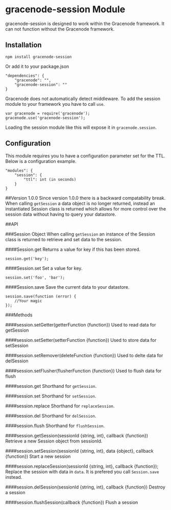 # gracenode-session Module

gracenode-session is designed to work within the Gracenode framework. It can not function without the Gracenode framework.

## Installation

```
npm install gracenode-session
```

Or add it to your package.json

```
"dependencies": {
	"gracenode": "",
	"gracenode-session": ""
}
```

Gracenode does not automatically detect middleware. To add the session module to your framework you have to call `use`.

```
var gracenode = require('gracenode');
gracenode.use('gracenode-session');
```

Loading the session module like this will expose it in `gracenode.session`.

## Configuration
This module requires you to have a configuration parameter set for the TTL. Below is a configuration example.
```
"modules": {
	"session": {
		"ttl": int (in seconds)
	}
}
```

##Version 1.0.0
Since version 1.0.0 there is a backward compatability break. When calling `getSession` a data object is no longer returned, instead an instantiated Session class is returned which allows for more control over the session data without having to query your datastore.

##API

###Session Object
When calling `getSession` an instance of the Session class is returned to retrieve and set data to the session.

####Session.get
Returns a value for key if this has been stored.
```
session.get('key');
```

####Session.set
Set a value for key.
```
session.set('foo', 'bar');
```

####Session.save
Save the current data to your datastore.
```
session.save(function (error) {
	//Your magic
});
```

###Methods

####session.setGetter(getterFunction {function})
Used to read data for getSession

####session.setSetter(setterFunction {function})
Used to store data for setSession

####session.setRemover(deleteFunction {function})
Used to delte data for delSession

####session.setFlusher(flusherFunction {function})
Used to flush data for flush

####session.get
Shorthand for `getSession`.

####session.set
Shorthand for `setSession`.

####session.replace
Shorthand for `replaceSession`.

####session.del
Shorthand for `delSession`.

####session.flush
Shorthand for `flushSession`.

####session.getSession(sessionId {string, int}, callback {function})
Retrieve a new Session object from sessionId.

####session.setSession(sessionId {string, int}, data {object}, callback {function})
Start a new session

####session.replaceSession(sessionId {string, int}, callback {function});
Replace the session with data in `data`. It is prefered you call `Session.save` instead.

####session.delSession(sessionId {string, int}, callback {function})
Destroy a session

####session.flushSession(callback {function})
Flush a session
